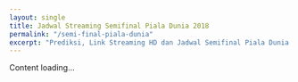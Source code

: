 ```yaml
---
layout: single
title: Jadwal Streaming Semifinal Piala Dunia 2018
permalink: "/semi-final-piala-dunia"
excerpt: "Prediksi, Link Streaming HD dan Jadwal Semifinal Piala Dunia 20018"
---
```

Content loading...
